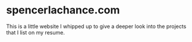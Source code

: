 # spencerlachance.com

This is a little website I whipped up to give a deeper look into the projects that I 
list on my resume.